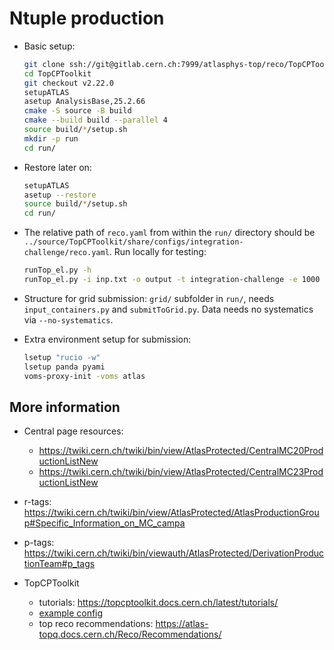 # Ntuple production

- Basic setup:

    ```bash
    git clone ssh://git@gitlab.cern.ch:7999/atlasphys-top/reco/TopCPToolkit.git
    cd TopCPToolkit
    git checkout v2.22.0
    setupATLAS
    asetup AnalysisBase,25.2.66
    cmake -S source -B build
    cmake --build build --parallel 4
    source build/*/setup.sh
    mkdir -p run
    cd run/
    ```

- Restore later on:

    ```bash
    setupATLAS
    asetup --restore
    source build/*/setup.sh
    cd run/
    ```

- The relative path of `reco.yaml` from within the `run/` directory should be `../source/TopCPToolkit/share/configs/integration-challenge/reco.yaml`. Run locally for testing:

    ```bash
    runTop_el.py -h
    runTop_el.py -i inp.txt -o output -t integration-challenge -e 1000
    ```

- Structure for grid submission: `grid/` subfolder in `run/`, needs `input_containers.py` and `submitToGrid.py`. Data needs no systematics via `--no-systematics`.

- Extra environment setup for submission:

    ```bash
    lsetup "rucio -w"
    lsetup panda pyami
    voms-proxy-init -voms atlas
    ```

## More information

- Central page resources:

    - https://twiki.cern.ch/twiki/bin/view/AtlasProtected/CentralMC20ProductionListNew
    - https://twiki.cern.ch/twiki/bin/view/AtlasProtected/CentralMC23ProductionListNew

- r-tags: https://twiki.cern.ch/twiki/bin/view/AtlasProtected/AtlasProductionGroup#Specific_Information_on_MC_campa
- p-tags: https://twiki.cern.ch/twiki/bin/viewauth/AtlasProtected/DerivationProductionTeam#p_tags

- TopCPToolkit

    - tutorials: https://topcptoolkit.docs.cern.ch/latest/tutorials/
    - [example config](https://gitlab.cern.ch/atlasphys-top/reco/TopCPToolkit/-/blob/main/source/TopCPToolkit/share/configs/exampleTtbarLjets/reco.yaml)
    - top reco recommendations: https://atlas-topq.docs.cern.ch/Reco/Recommendations/
